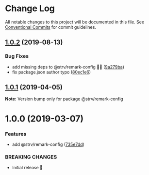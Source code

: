 # Change Log

All notable changes to this project will be documented in this file.
See [Conventional Commits](https://conventionalcommits.org) for commit guidelines.

## [1.0.2](https://github.com/strvcom/code-quality-tools/compare/@strv/remark-config@1.0.1...@strv/remark-config@1.0.2) (2019-08-13)


### Bug Fixes

* add missing deps to @strv/remark-config 🤦‍♂️ ([9a279ba](https://github.com/strvcom/code-quality-tools/commit/9a279ba))
* fix package.json author typo ([80ec1e6](https://github.com/strvcom/code-quality-tools/commit/80ec1e6))





## [1.0.1](https://github.com/strvcom/code-quality-tools/compare/@strv/remark-config@1.0.0...@strv/remark-config@1.0.1) (2019-04-05)

**Note:** Version bump only for package @strv/remark-config





# 1.0.0 (2019-03-07)


### Features

* add @strv/remark-config ([735e7dd](https://github.com/strvcom/code-quality-tools/commit/735e7dd))


### BREAKING CHANGES

* Initial release 🚀
